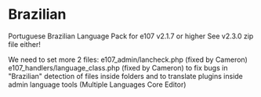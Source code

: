 # Brazilian
Portuguese Brazilian Language Pack for e107 v2.1.7 or higher
See v2.3.0 zip file either!

We need to set more 2 files: 
e107_admin/lancheck.php (fixed by Cameron)
e107_handlers/language_class.php (fixed by Cameron)
to fix bugs in "Brazilian" detection of files inside folders and to translate plugins inside admin language tools (Multiple Languages Core Editor)

